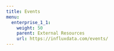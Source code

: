 ```yaml
---
title: Events
menu:
  enterprise_1_1:
    weight: 50
    parent: External Resources
    url: https://influxdata.com/events/
---
```

